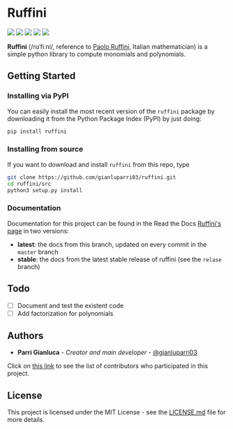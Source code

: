 # Ruffini

![](https://img.shields.io/codacy/grade/8bf3533a27104f44bdc0dad621d0de73.svg)
![](https://img.shields.io/codacy/coverage/8bf3533a27104f44bdc0dad621d0de73.svg)
![](https://img.shields.io/readthedocs/ruffini.svg)
![](https://img.shields.io/pypi/v/ruffini.svg?color=success)
![](https://img.shields.io/github/license/gianluparri03/ruffini.svg)

**Ruffini** (/rʊˈfiːni/, reference to [Paolo Ruffini](https://en.wikipedia.org/wiki/Paolo_Ruffini), Italian mathematician)
is a simple python library to compute monomials and polynomials.

## Getting Started

### Installing via PyPI

You can easily install the most recent version of the `ruffini` package by
downloading it from the Python Package Index (PyPI) by just doing:

```bash
pip install ruffini
```

### Installing from source
If you want to download and install `ruffini` from this repo, type

```bash
git clone https://github.com/gianluparri03/ruffini.git
cd ruffini/src
python3 setup.py install
```

### Documentation

Documentation for this project can be found in the Read the Docs [Ruffini's page](https://ruffini.rtfd.com) in two versions:

- **latest**: the docs from this branch, updated on every commit in the `master` branch
- **stable**: the docs from the latest stable release of ruffini (see the `relase` branch)

## Todo
- [ ] Document and test the existent code  
- [ ] Add factorization for polynomials

## Authors

- **Parri Gianluca** - *Creator and main developer* - [@gianluparri03](https://github.com/gianluparri03)

Click on [this link](https://github.com/gianluparri03/ruffini/graphs/contributors) to see the list of contributors who participated in this project.

## License

This project is licensed under the MIT License -
see the [LICENSE.md](LICENSE.md) file for more details.
